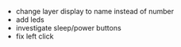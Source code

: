 - change layer display to name instead of number
- add leds
- investigate sleep/power buttons
- fix left click